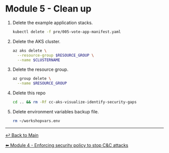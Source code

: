 # Module 5 - Clean up

1. Delete the example application stacks.

   ```bash
   kubectl delete -f pre/005-vote-app-manifest.yaml
   ```

2. Delete the AKS cluster.
   
   ```bash
   az aks delete \
     --resource-group $RESOURCE_GROUP \
     --name $CLUSTERNAME
   ```

3. Delete the resource group.
   
   ```bash
   az group delete \
     --name $RESOURCE_GROUP
   ```

4. Delete this repo

   ```bash
   cd .. && rm -Rf cc-aks-visualize-identify-security-gaps
   ```

5. Delete environment variables backup file.

   ```bash
   rm ~/workshopvars.env
   ```

---

[:leftwards_arrow_with_hook: Back to Main](/README.md)  <br>

[:arrow_left: Module 4 - Enforcing security policy to stop C&C attacks](/mod/module-4-security-policies.md)   